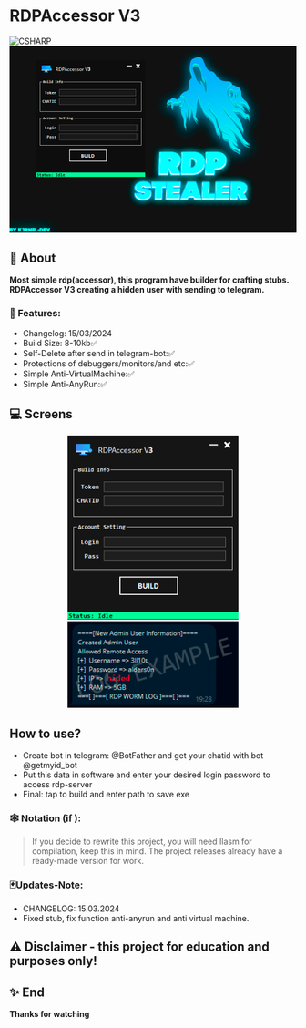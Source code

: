 # RDPAccessor V3

![CSHARP](https://img.shields.io/badge/Language-CSHARP-aqua?style=for-the-badge&logo=CS)
![](bnr.png)

## 📑 About
<b>Most simple rdp(accessor), this program have builder for crafting stubs.
<br>RDPAccessor V3 creating a hidden user with sending to telegram.</b>

### 💾 Features:
 * Changelog: 15/03/2024
 * Build Size: 8-10kb✅
 * Self-Delete after send in telegram-bot:✅
 * Protections of debuggers/monitors/and etc:✅
 * Simple Anti-VirtualMachine:✅
 * Simple Anti-AnyRun:✅

## 💻 Screens
<p float="left" align="center">
  <img alt="screen" width="300" src="lck_bnr.png">
  <img alt="screen" width="300" src="log_sample.png">
</p> 



## How to use?
 * Create bot in telegram: @BotFather and get your chatid with bot @getmyid_bot
 * Put this data in software and enter your desired login password to access rdp-server
 * Final: tap to build and enter path to save exe

 ### 🕸️ Notation (if ):
 > If you decide to rewrite this project, you will need Ilasm for compilation, keep this in mind.
 > The project releases already have a ready-made version for work.


 ### 🃏Updates-Note:
 * CHANGELOG: 15.03.2024
 * Fixed stub, fix function anti-anyrun and anti virtual machine.


## ⚠️ Disclaimer - this project for education and purposes only!

## ✨ End
<strong>Thanks for watching</strong>
